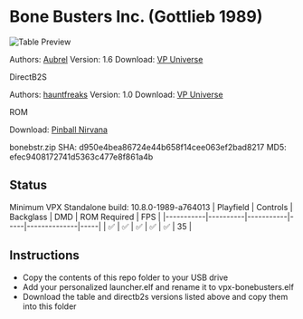 # Bone Busters Inc. (Gottlieb 1989)

![Table Preview](https://vpuniverse.com/screenshots/monthly_2021_07/BB15FS.png.4a82b52183b19b11f6d1f315d94fe358.png)

Authors: [Aubrel](https://vpuniverse.com/profile/257-aubrel/)
Version: 1.6
Download: [VP Universe](https://vpuniverse.com/files/file/6777-bone-busters-inc-gottlieb-1989/)

DirectB2S

Authors: [hauntfreaks](https://vpuniverse.com/profile/5216-hauntfreaks/)
Version: 1.0
Download: [VP Universe](https://vpuniverse.com/files/file/11970-bone-busters-inc-gottlieb-1989-b2s-with-full-dmd/)

ROM

Download: [Pinball Nirvana](https://pinballnirvana.com/forums/resources/bonebstr.1611/)

bonebstr.zip
SHA: d950e4bea86724e44b658f14cee063ef2bad8217
MD5: efec9408172741d5363c477e8f861a4b

## Status 

Minimum VPX Standalone build: 10.8.0-1989-a764013
| Playfield | Controls | Backglass | DMD | ROM Required | FPS | 
|-----------|----------|-----------|-----|--------------|-----|
| :white_check_mark: | :white_check_mark: | :white_check_mark: | :white_check_mark: | :white_check_mark: | 35 |

## Instructions

- Copy the contents of this repo folder to your USB drive
- Add your personalized launcher.elf and rename it to vpx-bonebusters.elf
- Download the table and directb2s versions listed above and copy them into this folder